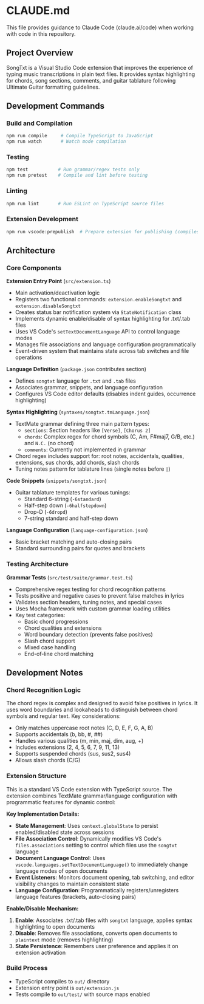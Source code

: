 # CLAUDE.md

This file provides guidance to Claude Code (claude.ai/code) when working with code in this repository.

## Project Overview

SongTxt is a Visual Studio Code extension that improves the experience of typing music transcriptions in plain text files. It provides syntax highlighting for chords, song sections, comments, and guitar tablature following Ultimate Guitar formatting guidelines.

## Development Commands

### Build and Compilation
```bash
npm run compile     # Compile TypeScript to JavaScript
npm run watch       # Watch mode compilation
```

### Testing
```bash
npm test           # Run grammar/regex tests only
npm run pretest    # Compile and lint before testing
```

### Linting
```bash
npm run lint       # Run ESLint on TypeScript source files
```

### Extension Development
```bash
npm run vscode:prepublish  # Prepare extension for publishing (compiles code)
```

## Architecture

### Core Components

**Extension Entry Point** (`src/extension.ts`)
- Main activation/deactivation logic
- Registers two functional commands: `extension.enableSongtxt` and `extension.disableSongtxt`
- Creates status bar notification system via `StateNotification` class
- Implements dynamic enable/disable of syntax highlighting for .txt/.tab files
- Uses VS Code's `setTextDocumentLanguage` API to control language modes
- Manages file associations and language configuration programmatically
- Event-driven system that maintains state across tab switches and file operations

**Language Definition** (`package.json` contributes section)
- Defines `songtxt` language for `.txt` and `.tab` files
- Associates grammar, snippets, and language configuration
- Configures VS Code editor defaults (disables indent guides, occurrence highlighting)

**Syntax Highlighting** (`syntaxes/songtxt.tmLanguage.json`)
- TextMate grammar defining three main pattern types:
  - `sections`: Section headers like `[Verse]`, `[Chorus 2]`
  - `chords`: Complex regex for chord symbols (C, Am, F#maj7, G/B, etc.) and `N.C.` (no chord)
  - `comments`: Currently not implemented in grammar
- Chord regex includes support for: root notes, accidentals, qualities, extensions, sus chords, add chords, slash chords
- Tuning notes pattern for tablature lines (single notes before `|`)

**Code Snippets** (`snippets/songtxt.json`)
- Guitar tablature templates for various tunings:
  - Standard 6-string (`-6standard`)
  - Half-step down (`-6halfstepdown`) 
  - Drop-D (`-6dropd`)
  - 7-string standard and half-step down

**Language Configuration** (`language-configuration.json`)
- Basic bracket matching and auto-closing pairs
- Standard surrounding pairs for quotes and brackets

### Testing Architecture

**Grammar Tests** (`src/test/suite/grammar.test.ts`)
- Comprehensive regex testing for chord recognition patterns
- Tests positive and negative cases to prevent false matches in lyrics
- Validates section headers, tuning notes, and special cases
- Uses Mocha framework with custom grammar loading utilities
- Key test categories:
  - Basic chord progressions
  - Chord qualities and extensions  
  - Word boundary detection (prevents false positives)
  - Slash chord support
  - Mixed case handling
  - End-of-line chord matching

## Development Notes

### Chord Recognition Logic
The chord regex is complex and designed to avoid false positives in lyrics. It uses word boundaries and lookaheads to distinguish between chord symbols and regular text. Key considerations:
- Only matches uppercase root notes (C, D, E, F, G, A, B)
- Supports accidentals (b, bb, #, ##)
- Handles various qualities (m, min, maj, dim, aug, +)
- Includes extensions (2, 4, 5, 6, 7, 9, 11, 13)
- Supports suspended chords (sus, sus2, sus4)
- Allows slash chords (C/G)

### Extension Structure
This is a standard VS Code extension with TypeScript source. The extension combines TextMate grammar/language configuration with programmatic features for dynamic control:

**Key Implementation Details:**
- **State Management**: Uses `context.globalState` to persist enabled/disabled state across sessions
- **File Association Control**: Dynamically modifies VS Code's `files.associations` setting to control which files use the `songtxt` language
- **Document Language Control**: Uses `vscode.languages.setTextDocumentLanguage()` to immediately change language modes of open documents
- **Event Listeners**: Monitors document opening, tab switching, and editor visibility changes to maintain consistent state
- **Language Configuration**: Programmatically registers/unregisters language features (brackets, auto-closing pairs)

**Enable/Disable Mechanism:**
1. **Enable**: Associates .txt/.tab files with `songtxt` language, applies syntax highlighting to open documents
2. **Disable**: Removes file associations, converts open documents to `plaintext` mode (removes highlighting)
3. **State Persistence**: Remembers user preference and applies it on extension activation

### Build Process
- TypeScript compiles to `out/` directory
- Extension entry point is `out/extension.js`
- Tests compile to `out/test/` with source maps enabled